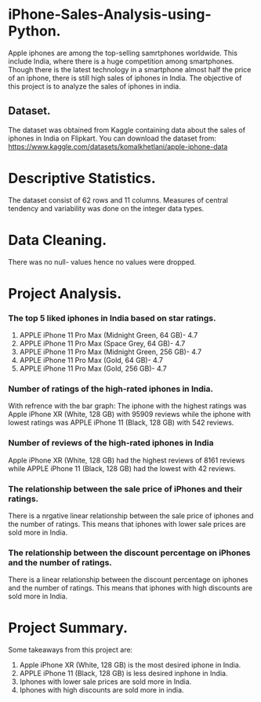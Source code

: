 # iPhone-Sales-Analysis-using-Python.
Apple iphones are among the top-selling samrtphones worldwide. This include India, where there is a huge competition among smartphones.
Though there is the latest technology in a smartphone almost half the price of an iphone, there is still high sales of iphones in India.
The objective of this project is to analyze the sales of iphones in india.

## Dataset.
The dataset was obtained from Kaggle containing data about the sales of iphones in India on Flipkart.
You can download the dataset from: https://www.kaggle.com/datasets/komalkhetlani/apple-iphone-data

# Descriptive Statistics.
The dataset consist of 62 rows and 11 columns.
Measures of central tendency and variability was done on the integer data types.

# Data Cleaning.
There was no null- values hence no values were dropped.

# Project Analysis.
### The top 5 liked iphones in India based on star ratings.
1. APPLE iPhone 11 Pro Max (Midnight Green, 64 GB)- 4.7
2. APPLE iPhone 11 Pro Max (Space Grey, 64 GB)- 4.7
3. APPLE iPhone 11 Pro Max (Midnight Green, 256 GB)- 4.7
4. APPLE iPhone 11 Pro Max (Gold, 64 GB)- 4.7
5. APPLE iPhone 11 Pro Max (Gold, 256 GB)- 4.7
### Number of ratings of the high-rated iphones in India.
With refrence with the bar graph:
The iphone with the highest ratings was Apple iPhone XR (White, 128 GB) with 95909 reviews while the iphone with lowest ratings was APPLE iPhone 11 (Black, 128 GB) with 542 reviews.
### Number of reviews of the high-rated iphones in India
Apple iPhone XR (White, 128 GB) had the highest reviews of 8161 reviews while APPLE iPhone 11 (Black, 128 GB) had the lowest with 42 reviews.
### The relationship between the sale price of iPhones and their ratings.
There is a nrgative linear relationship between the sale price of iphones and the number of ratings.
This means that iphones with lower sale prices are sold more in India.
### The relationship between the discount percentage on iPhones and the number of ratings.
There is a linear relationship between the discount percentage on iphones and the number of ratings.
This means that iphones with high discounts are sold more in India.

# Project Summary.
Some takeaways from this project are:
1. Apple iPhone XR (White, 128 GB) is the most desired iphone in India.
2. APPLE iPhone 11 (Black, 128 GB) is less desired inphone in India. 
3. Iphones with lower sale prices are sold more in India.
4. Iphones with high discounts are sold more in india.
